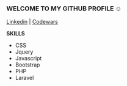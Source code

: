 ### WELCOME TO MY GITHUB PROFILE :relaxed:

[Linkedin](https://www.linkedin.com/in/manuelbosi/) | [Codewars](https://www.codewars.com/users/manuelbosi/badges/large)

**SKILLS**
- CSS
- Jquery
- Javascript
- Bootstrap
- PHP
- Laravel
